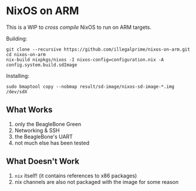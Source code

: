 # NixOS on ARM

This is a WIP to _cross compile_ NixOS to run on ARM targets.

Building:

```
git clone --recursive https://github.com/illegalprime/nixos-on-arm.git
cd nixos-on-arm
nix-build nixpkgs/nixos -I nixos-config=configuration.nix -A config.system.build.sdImage
```

Installing:

```
sudo bmaptool copy --nobmap result/sd-image/nixos-sd-image-*.img /dev/sdX
```

## What Works

1. only the BeagleBone Green
2. Networking & SSH
3. the BeagleBone's UART
4. not much else has been tested

## What Doesn't Work

1. `nix` itself! (it contains references to x86 packages)
2. nix channels are also not packaged with the image for some reason
